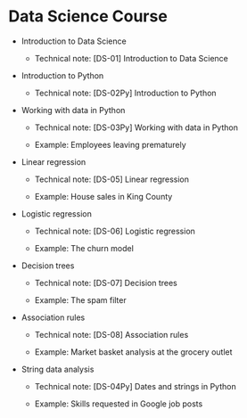 # Data Science Course

* Introduction to Data Science	

    + Technical note: [DS-01] Introduction to Data Science

* Introduction to Python

    + Technical note: [DS-02Py] Introduction to Python
  
*	Working with data in Python

    + Technical note: [DS-03Py] Working with data in Python

    + Example: Employees leaving prematurely
  
*	Linear regression

    + Technical note: [DS-05] Linear regression

    + Example: House sales in King County

* Logistic regression

    + Technical note: [DS-06] Logistic regression

    + Example: The churn model

* Decision trees

    + Technical note: [DS-07] Decision trees
  
    + Example: The spam filter
   
* Association rules

    + Technical note: [DS-08] Association rules

    + Example: Market basket analysis at the grocery outlet
    
* String data analysis
    
    + Technical note: [DS-04Py] Dates and strings in Python
    
    + Example: Skills requested in Google job posts
